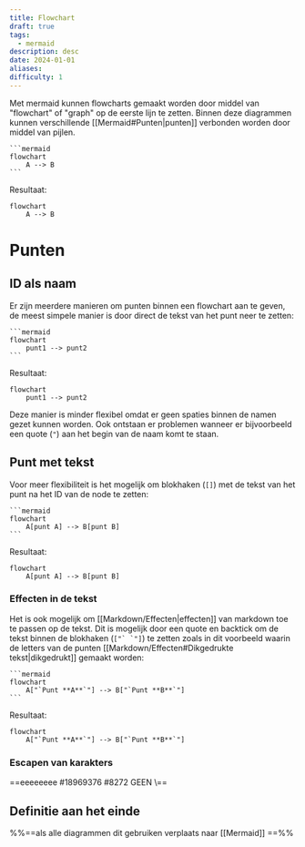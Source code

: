 ```yaml
---
title: Flowchart
draft: true
tags:
  - mermaid
description: desc
date: 2024-01-01
aliases: 
difficulty: 1
---
```

Met mermaid kunnen flowcharts gemaakt worden door middel van "flowchart" of "graph" op de eerste lijn te zetten. Binnen deze diagrammen kunnen verschillende [[Mermaid#Punten|punten]] verbonden worden door middel van pijlen.

~~~
```mermaid
flowchart
	A --> B
```
~~~

Resultaat:

```mermaid
flowchart
	A --> B
```

# Punten

## ID als naam

Er zijn meerdere manieren om punten binnen een flowchart aan te geven, de meest simpele manier is door direct de tekst van het punt neer te zetten:

~~~
```mermaid
flowchart
	punt1 --> punt2
```
~~~

Resultaat:

```mermaid
flowchart
	punt1 --> punt2
```

Deze manier is minder flexibel omdat er geen spaties binnen de namen gezet kunnen worden. Ook ontstaan er problemen wanneer er bijvoorbeeld een quote (`"`) aan het begin van de naam komt te staan. 

## Punt met tekst

Voor meer flexibiliteit is het mogelijk om blokhaken (`[]`) met de tekst van het punt na het ID van de node te zetten:

~~~
```mermaid
flowchart
	A[punt A] --> B[punt B]
```
~~~

Resultaat:

```mermaid
flowchart
	A[punt A] --> B[punt B]
```

### Effecten in de tekst

Het is ook mogelijk om [[Markdown/Effecten|effecten]] van markdown toe te passen op de tekst. Dit is mogelijk door een quote en backtick om de tekst binnen de blokhaken (``["` `"]``) te zetten zoals in dit voorbeeld waarin de letters van de punten [[Markdown/Effecten#Dikgedrukte tekst|dikgedrukt]] gemaakt worden:

~~~
```mermaid
flowchart
	A["`Punt **A**`"] --> B["`Punt **B**`"]
```
~~~

Resultaat:

```mermaid
flowchart
	A["`Punt **A**`"] --> B["`Punt **B**`"]
```

### Escapen van karakters

==eeeeeeee #18969376 #8272 GEEN \\==

## Definitie aan het einde
%%==als alle diagrammen dit gebruiken verplaats naar [[Mermaid]] ==%%